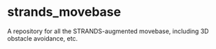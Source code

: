 strands_movebase
================

A repository for all the STRANDS-augmented movebase, including 3D obstacle avoidance, etc.
